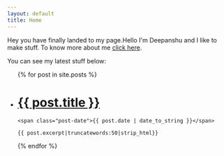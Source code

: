 ```yaml
---
layout: default
title: Home
---
```

<style>

</style>

Hey you have finally landed to my page.Hello I'm Deepanshu and I like to make stuff. To know more about me [click here]({{site.baseurl}}/contact).

You can see my latest stuff below:

<ul>
  {% for post in site.posts %}
  <li>
  <div class="post">
      <h1 class="post-title">
      <a href="{{ post.url }}">
        {{ post.title }}
      </a>
    </h1>

    <span class="post-date">{{ post.date | date_to_string }}</span>

    {{ post.excerpt|truncatewords:50|strip_html}}
  </div>
  </li>
  {% endfor %}
  </ul>